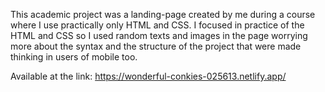 This academic project was a landing-page created by me during a course where I use practically only HTML and CSS. I focused in practice of the HTML and CSS so I used random texts and images in the page worrying more about the syntax and the structure of the project that were made thinking in users of mobile too.

Available at the link:
https://wonderful-conkies-025613.netlify.app/
